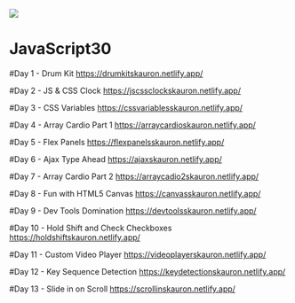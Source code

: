 ﻿![](https://javascript30.com/images/JS3-social-share.png)

# JavaScript30

#Day  1 - Drum Kit
https://drumkitskauron.netlify.app/

#Day  2 - JS & CSS Clock
https://jscssclockskauron.netlify.app/

#Day  3 - CSS Variables
https://cssvariablesskauron.netlify.app/

#Day  4 - Array Cardio Part 1
https://arraycardioskauron.netlify.app/

#Day  5 - Flex Panels
https://flexpanelsskauron.netlify.app/

#Day  6 - Ajax Type Ahead
https://ajaxskauron.netlify.app/

#Day  7 - Array Cardio Part 2
https://arraycadio2skauron.netlify.app/

#Day  8 - Fun with HTML5 Canvas
https://canvasskauron.netlify.app/

#Day  9 - Dev Tools Domination
https://devtoolsskauron.netlify.app/

#Day  10 - Hold Shift and Check Checkboxes
https://holdshiftskauron.netlify.app/

#Day  11 - Custom Video Player
https://videoplayerskauron.netlify.app/

#Day  12 - Key Sequence Detection
https://keydetectionskauron.netlify.app/

#Day  13 - Slide in on Scroll
https://scrollinskauron.netlify.app/

